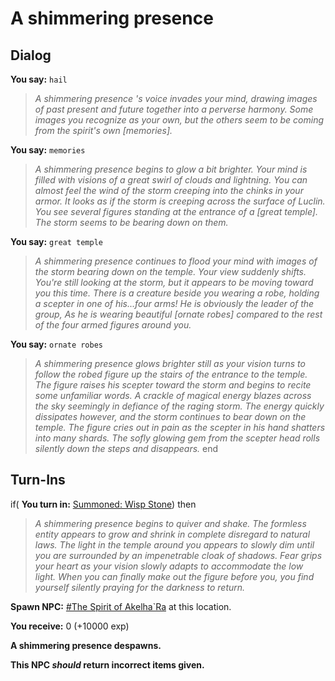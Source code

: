# A shimmering presence
## Dialog

**You say:** `hail`



>*A shimmering presence 's voice invades your mind, drawing images of past present and future together into a perverse harmony. Some images you recognize as your own, but the others seem to be coming from the spirit's own [memories].*

**You say:** `memories`



>*A shimmering presence  begins to glow a bit brighter. Your mind is filled with visions of a great swirl of clouds and lightning. You can almost feel the wind of the storm creeping into the chinks in your armor. It looks as if the storm is creeping across the surface of Luclin. You see several figures standing at the entrance of a [great temple]. The storm seems to be bearing down on them.*

**You say:** `great temple`



>*A shimmering presence  continues to flood your mind with images of the storm bearing down on the temple. Your view suddenly shifts. You're still looking at the storm, but it appears to be moving toward you this time. There is a creature beside you wearing a robe, holding a scepter in one of his...four arms! He is obviously the leader of the group, As he is wearing beautiful [ornate robes] compared to the rest of the four armed figures around you.*

**You say:** `ornate robes`



>*A shimmering presence  glows brighter still as your vision turns to follow the robed figure up the stairs of the entrance to the temple. The figure raises his scepter toward the storm and begins to recite some unfamiliar words. A crackle of magical energy blazes across the sky seemingly in defiance of the raging storm. The energy quickly dissipates however, and the storm continues to bear down on the temple. The figure cries out in pain as the scepter in his hand shatters into many shards. The sofly glowing gem from the scepter head rolls silently down the steps and disappears.*
end

## Turn-Ins



if( **You turn in:** [Summoned: Wisp Stone](/item/10294)) then


>*A shimmering presence  begins to quiver and shake. The formless entity appears to grow and shrink in complete disregard to natural laws. The light in the temple around you appears to slowly dim until you are surrounded by an impenetrable cloak of shadows. Fear grips your heart as your vision slowly adapts to accommodate the low light. When you can finally make out the figure before you, you find yourself silently praying for the darkness to return.*


**Spawn NPC:**  [\#The Spirit of Akelha\`Ra](/npc/179019) at this location.


 **You receive:** 0 (+10000 exp)


**A shimmering presence despawns.**

**This NPC *should* return incorrect items given.**
